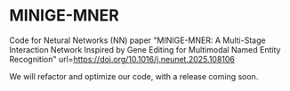 # MINIGE-MNER

Code for Netural Networks (NN) paper "MINIGE-MNER: A Multi-Stage Interaction Network Inspired by Gene Editing for Multimodal Named Entity Recognition" url=https://doi.org/10.1016/j.neunet.2025.108106

We will refactor and optimize our code, with a release coming soon.
